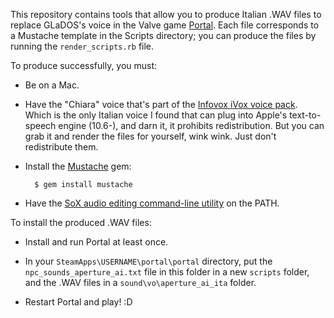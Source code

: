 This repository contains tools that allow you to produce Italian .WAV files to replace GLaDOS's voice in the Valve game [Portal](http://store.steampowered.com/app/400/). Each file corresponds to a Mustache template in the Scripts directory; you can produce the files by running the `render_scripts.rb` file.

To produce successfully, you must:

* Be on a Mac.

* Have the "Chiara" voice that's part of the [Infovox iVox voice pack](http://www.assistiveware.com/infovox_ivox.php). Which is the only Italian voice I found that can plug into Apple's text-to-speech engine (10.6-), and darn it, it prohibits redistribution. But you can grab it and render the files for yourself, wink wink. Just don't redistribute them.

* Install the [Mustache](http://mustache.github.com/) gem:

		$ gem install mustache

* Have the [SoX audio editing command-line utility](http://sox.sourceforge.net/) on the PATH.

To install the produced .WAV files:

* Install and run Portal at least once.

* In your `SteamApps\USERNAME\portal\portal` directory, put the `npc_sounds_aperture_ai.txt` file in this folder in a new `scripts` folder, and the .WAV files in a `sound\vo\aperture_ai_ita` folder.

* Restart Portal and play! :D
